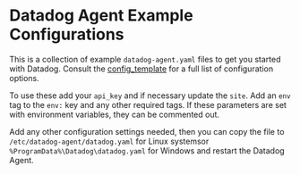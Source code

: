 # Datadog Agent Example Configurations

This is a collection of example `datadog-agent.yaml` files to get you started with Datadog. Consult the
[config_template](https://github.com/DataDog/datadog-agent/blob/main/pkg/config/config_template.yaml) for a full list of configuration options. 

To use these add your `api_key` and if necessary update the `site`. Add an `env` 
tag to the `env:` key and any other required tags. If these parameters are set 
with environment variables, they can be commented out. 

Add any other configuration settings needed, then you can copy the file to `/etc/datadog-agent/datadog.yaml` 
for Linux systemsor `%ProgramData%\Datadog\datadog.yaml` for Windows and restart the Datadog Agent.  